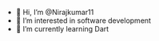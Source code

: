 - 👋 Hi, I’m @Nirajkumar11
- 👀 I’m interested in software development
- 🌱 I’m currently learning Dart



<!---
Nirajkumar11/Nirajkumar11 is a ✨ special ✨ repository because its `README.md` (this file) appears on your GitHub profile.
You can click the Preview link to take a look at your changes.
--->
